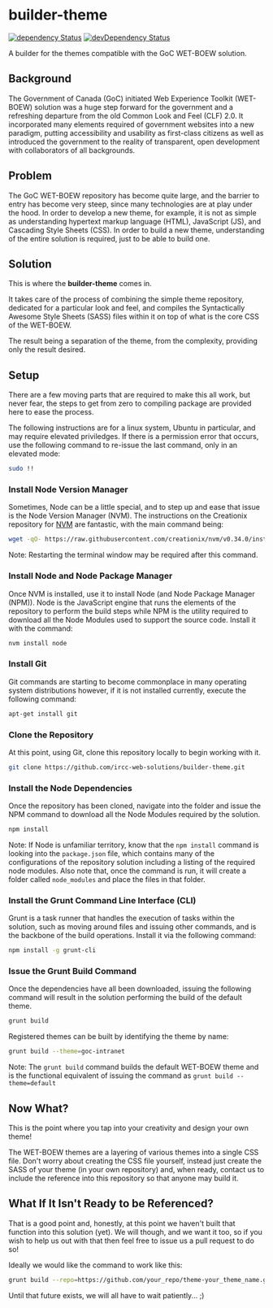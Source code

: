 # builder-theme
[![dependency Status](https://david-dm.org/ircc-web-solutions/builder-theme/status.svg)](https://david-dm.org/ircc-web-solutions/builder-theme#info=dependencies)
[![devDependency Status](https://david-dm.org/ircc-web-solutions/builder-theme/dev-status.svg)](https://david-dm.org/ircc-web-solutions/builder-theme#info=devDependencies)

A builder for the themes compatible with the GoC WET-BOEW solution.

## Background
The Government of Canada (GoC) initiated Web Experience Toolkit (WET-BOEW) solution was a huge step forward for the government and a refreshing departure from the old Common Look and Feel (CLF) 2.0.  It incorporated many elements required of government websites into a new paradigm, putting accessibility and usability as first-class citizens as well as introduced the government to the reality of transparent, open development with collaborators of all backgrounds.

## Problem
The GoC WET-BOEW repository has become quite large, and the barrier to entry has become very steep, since many technologies are at play under the hood.  In order to develop a new theme, for example, it is not as simple as understanding hypertext markup language (HTML), JavaScript (JS), and Cascading Style Sheets (CSS).  In order to build a new theme, understanding of the entire solution is required, just to be able to build one.

## Solution
This is where the **builder-theme** comes in.

It takes care of the process of combining the simple theme repository, dedicated for a particular look and feel, and compiles the Syntactically Awesome Style Sheets (SASS) files within it on top of what is the core CSS of the WET-BOEW.

The result being a separation of the theme, from the complexity, providing only the result desired.

## Setup
There are a few moving parts that are required to make this all work, but never fear, the steps to get from zero to compiling package are provided here to ease the process.

The following instructions are for a linux system, Ubuntu in particular, and may require elevated priviledges.  If there is a permission error that occurs, use the following command to re-issue the last command, only in an elevated mode:

```bash
sudo !!
```

### Install Node Version Manager
Sometimes, Node can be a little special, and to step up and ease that issue is the Node Version Manager (NVM).  The instructions on the Creationix repository for [NVM](https://github.com/creationix/nvm) are fantastic, with the main command being:

```bash
wget -qO- https://raw.githubusercontent.com/creationix/nvm/v0.34.0/install.sh | bash
```

Note: Restarting the terminal window may be required after this command.

### Install Node and Node Package Manager
Once NVM is installed, use it to install Node (and Node Package Manager (NPM)).  Node is the JavaScript engine that runs the elements of the repository to perform the build steps while NPM is the utility required to download all the Node Modules used to support the source code.  Install it with the command:

```bash
nvm install node
```

### Install Git
Git commands are starting to become commonplace in many operating system distributions however, if it is not installed currently, execute the following command: 

```bash
apt-get install git
```

### Clone the Repository
At this point, using Git, clone this repository locally to begin working with it.

```bash
git clone https://github.com/ircc-web-solutions/builder-theme.git
```

### Install the Node Dependencies
Once the repository has been cloned, navigate into the folder and issue the NPM command to download all the Node Modules required by the solution.

```bash
npm install
```

Note: If Node is unfamiliar territory, know that the `npm install` command is looking into the `package.json` file, which contains many of the configurations of the repository solution including a listing of the required node modules.  Also note that, once the command is run, it will create a folder called `node_modules` and place the files in that folder.

### Install the Grunt Command Line Interface (CLI)
Grunt is a task runner that handles the execution of tasks within the solution, such as moving around files and issuing other commands, and is the backbone of the build operations.  Install it via the following command:

```bash
npm install -g grunt-cli
```

### Issue the Grunt Build Command
Once the dependencies have all been downloaded, issuing the following command will result in the solution performing the build of the default theme.

```bash
grunt build
```

Registered themes can be built by identifying the theme by name:

```bash
grunt build --theme=goc-intranet
```

Note: The `grunt build` command builds the default WET-BOEW theme and is the functional equivalent of issuing the command as `grunt build --theme=default`

## Now What?
This is the point where you tap into your creativity and design your own theme!

The WET-BOEW themes are a layering of various themes into a single CSS file.  Don't worry about creating the CSS file yourself, instead just create the SASS of your theme (in your own repository) and, when ready, contact us to include the reference into this repository so that anyone may build it.

## What If It Isn't Ready to be Referenced?
That is a good point and, honestly, at this point we haven't built that function into this solution (yet).  We will though, and we want it too, so if you wish to help us out with that then feel free to issue us a pull request to do so!

Ideally we would like the command to work like this:

```bash
grunt build --repo=https://github.com/your_repo/theme-your_theme_name.git
```

Until that future exists, we will all have to wait patiently...  ;)
